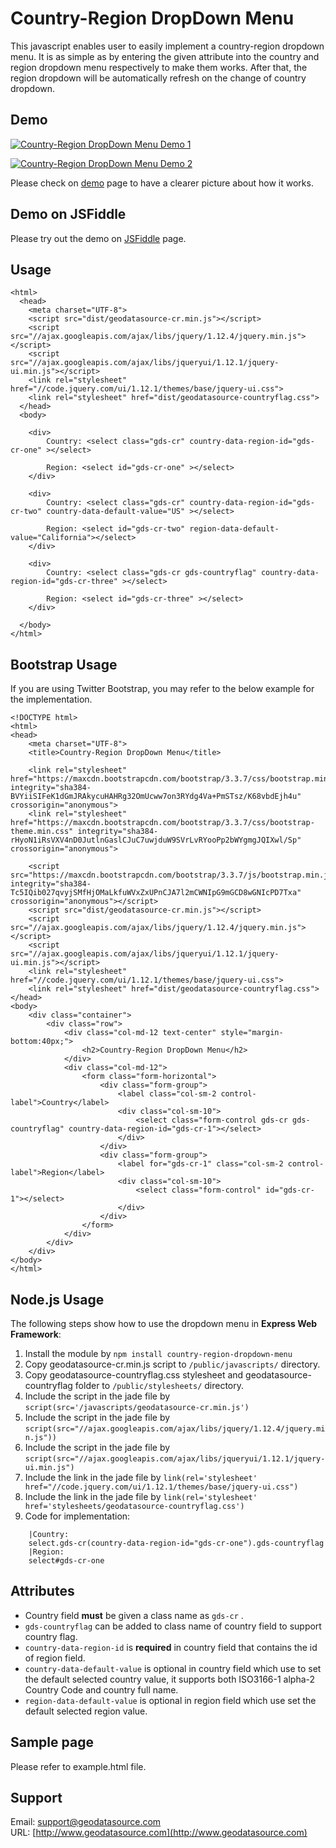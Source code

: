 # Country-Region DropDown Menu
This javascript enables user to easily implement a country-region dropdown menu.
It is as simple as by entering the given attribute into the country and region dropdown menu respectively to make them works.
After that, the region dropdown will be automatically refresh on the change of country dropdown.

## Demo

[![Country-Region DropDown Menu Demo 1](http://www.geodatasource.com/images/country-region-dropdown-menu-screenshot1.png)](http://www.geodatasource.com/software/country-region-dropdown-menu-demo)

[![Country-Region DropDown Menu Demo 2](http://www.geodatasource.com/images/country-region-dropdown-menu-screenshot2.png)](http://www.geodatasource.com/software/country-region-dropdown-menu-demo)

Please check on [demo](http://www.geodatasource.com/software/country-region-dropdown-menu-demo) page to have a clearer picture about how it works.

## Demo on JSFiddle

Please try out the demo on [JSFiddle](https://jsfiddle.net/geodatasource/1jsp9a50/) page.

## Usage

    <html>
      <head>
        <meta charset="UTF-8">
        <script src="dist/geodatasource-cr.min.js"></script>
        <script src="//ajax.googleapis.com/ajax/libs/jquery/1.12.4/jquery.min.js"></script>
        <script src="//ajax.googleapis.com/ajax/libs/jqueryui/1.12.1/jquery-ui.min.js"></script>
        <link rel="stylesheet" href="//code.jquery.com/ui/1.12.1/themes/base/jquery-ui.css">
        <link rel="stylesheet" href="dist/geodatasource-countryflag.css">
      </head>
      <body>

        <div>
            Country: <select class="gds-cr" country-data-region-id="gds-cr-one" ></select>

            Region: <select id="gds-cr-one" ></select>
        </div>

        <div>
            Country: <select class="gds-cr" country-data-region-id="gds-cr-two" country-data-default-value="US" ></select>

            Region: <select id="gds-cr-two" region-data-default-value="California"></select>
        </div>

        <div>
            Country: <select class="gds-cr gds-countryflag" country-data-region-id="gds-cr-three" ></select>

            Region: <select id="gds-cr-three" ></select>
        </div>

      </body>
    </html>


## Bootstrap Usage
If you are using Twitter Bootstrap, you may refer to the below example for the implementation.

    <!DOCTYPE html>
    <html>
    <head>
        <meta charset="UTF-8">
        <title>Country-Region DropDown Menu</title>
    
        <link rel="stylesheet" href="https://maxcdn.bootstrapcdn.com/bootstrap/3.3.7/css/bootstrap.min.css" integrity="sha384-BVYiiSIFeK1dGmJRAkycuHAHRg32OmUcww7on3RYdg4Va+PmSTsz/K68vbdEjh4u" crossorigin="anonymous">
        <link rel="stylesheet" href="https://maxcdn.bootstrapcdn.com/bootstrap/3.3.7/css/bootstrap-theme.min.css" integrity="sha384-rHyoN1iRsVXV4nD0JutlnGaslCJuC7uwjduW9SVrLvRYooPp2bWYgmgJQIXwl/Sp" crossorigin="anonymous">
    
        <script src="https://maxcdn.bootstrapcdn.com/bootstrap/3.3.7/js/bootstrap.min.js" integrity="sha384-Tc5IQib027qvyjSMfHjOMaLkfuWVxZxUPnCJA7l2mCWNIpG9mGCD8wGNIcPD7Txa" crossorigin="anonymous"></script>
        <script src="dist/geodatasource-cr.min.js"></script>
        <script src="//ajax.googleapis.com/ajax/libs/jquery/1.12.4/jquery.min.js"></script>
        <script src="//ajax.googleapis.com/ajax/libs/jqueryui/1.12.1/jquery-ui.min.js"></script>
        <link rel="stylesheet" href="//code.jquery.com/ui/1.12.1/themes/base/jquery-ui.css">
        <link rel="stylesheet" href="dist/geodatasource-countryflag.css">
    </head>
    <body>
        <div class="container">
            <div class="row">
                <div class="col-md-12 text-center" style="margin-bottom:40px;">
                    <h2>Country-Region DropDown Menu</h2>
                </div>
                <div class="col-md-12">
                    <form class="form-horizontal">
                        <div class="form-group">
                            <label class="col-sm-2 control-label">Country</label>
                            <div class="col-sm-10">
                                <select class="form-control gds-cr gds-countryflag" country-data-region-id="gds-cr-1"></select>
                            </div>
                        </div>
                        <div class="form-group">
                            <label for="gds-cr-1" class="col-sm-2 control-label">Region</label>
                            <div class="col-sm-10">
                                <select class="form-control" id="gds-cr-1"></select>
                            </div>
                        </div>
                    </form>
                </div>
            </div>
        </div>
    </body>
    </html>


## Node.js Usage
The following steps show how to use the dropdown menu in **Express Web Framework**:

1. Install the module by ```npm install country-region-dropdown-menu```
2. Copy geodatasource-cr.min.js script to ```/public/javascripts/``` directory.
3. Copy geodatasource-countryflag.css stylesheet and geodatasource-countryflag folder to ```/public/stylesheets/``` directory.
4. Include the script in the jade file by ```script(src='/javascripts/geodatasource-cr.min.js')```
5. Include the script in the jade file by ```script(src="//ajax.googleapis.com/ajax/libs/jquery/1.12.4/jquery.min.js"))```
6. Include the script in the jade file by ```script(src="//ajax.googleapis.com/ajax/libs/jqueryui/1.12.1/jquery-ui.min.js")```
7. Include the link in the jade file by ```link(rel='stylesheet' href="//code.jquery.com/ui/1.12.1/themes/base/jquery-ui.css")```
8. Include the link in the jade file by ```link(rel='stylesheet' href='stylesheets/geodatasource-countryflag.css')```
9. Code for implementation:
```
    |Country:
    select.gds-cr(country-data-region-id="gds-cr-one").gds-countryflag
    |Region:
    select#gds-cr-one
```

## Attributes

* Country field **must** be given a class name as ```gds-cr``` .
* ```gds-countryflag``` can be added to class name of country field to support country flag.
* ```country-data-region-id``` is **required** in country field that contains the id of region field.
* ```country-data-default-value``` is optional in country field which use to set the default selected country value, it supports both ISO3166-1 alpha-2 Country Code and country full name.
* ```region-data-default-value``` is optional in region field which use set the default selected region value. 

## Sample page

Please refer to example.html file.

## Support

Email: support@geodatasource.com  
URL: [http://www.geodatasource.com](http://www.geodatasource.com)

